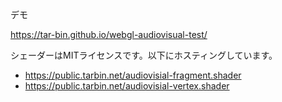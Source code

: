 デモ

https://tar-bin.github.io/webgl-audiovisual-test/

シェーダーはMITライセンスです。以下にホスティングしています。

- https://public.tarbin.net/audiovisial-fragment.shader
- https://public.tarbin.net/audiovisial-vertex.shader
